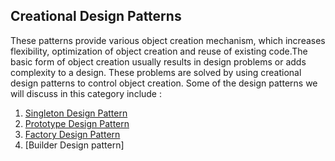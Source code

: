 ## Creational Design Patterns

These patterns provide various object creation mechanism, which increases flexibility, optimization of object creation and reuse of existing code.The basic form of object creation usually results in design problems or adds complexity to a design. These problems are solved by using creational design patterns to control object creation. Some of the design patterns we will discuss in this category include : 

1. [Singleton Design Pattern](Singleton/README.md)
2. [Prototype Design Pattern](Prototype/README.md)
3. [Factory Design Pattern](Factory/README.md)
4. [Builder Design pattern]
